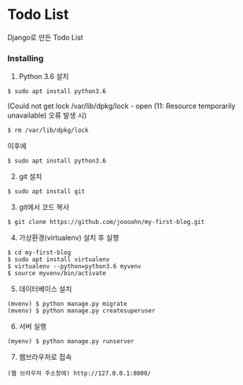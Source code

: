 # Todo List

Django로 만든 Todo List


### Installing

1. Python 3.6 설치

```
$ sudo apt install python3.6
```

(Could not get lock /var/lib/dpkg/lock - open (11: Resource temporarily unavailable) 오류 발생 시)
```
$ rm /var/lib/dpkg/lock
```
이후에
```
$ sudo apt install python3.6
```


2. git 설치

```
$ sudo apt install git
```


3. git에서 코드 복사

```
$ git clone https://github.com/joooahn/my-first-blog.git
```


4. 가상환경(virtualenv) 설치 후 실행

```
$ cd my-first-blog
$ sudo apt install virtualenv
$ virtualenv --python=python3.6 myvenv
$ source myvenv/bin/activate
```


5. 데이터베이스 설치

```
(mvenv) $ python manage.py migrate
(mvenv) $ python manage.py createsuperuser
```


6. 서버 실행

```
(myenv) $ python manage.py runserver
```


7. 웹브라우저로 접속

```
(웹 브라우저 주소창에) http://127.0.0.1:8000/
```
